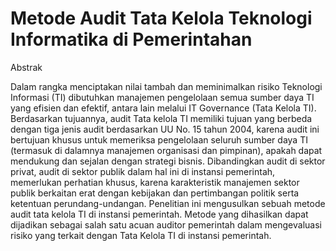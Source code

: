# Metode Audit Tata Kelola Teknologi Informatika di Pemerintahan
Abstrak

Dalam rangka menciptakan nilai tambah dan meminimalkan risiko Teknologi Informasi (TI) dibutuhkan manajemen pengelolaan semua sumber daya TI yang efisien dan efektif, antara lain melalui IT Governance (Tata Kelola TI). Berdasarkan tujuannya, audit Tata kelola TI memiliki tujuan yang berbeda dengan tiga jenis audit berdasarkan UU No. 15 tahun 2004, karena audit ini bertujuan khusus untuk memeriksa pengelolaan seluruh sumber daya TI (termasuk di dalamnya manajemen organisasi dan pimpinan), apakah dapat mendukung dan sejalan dengan strategi bisnis. Dibandingkan audit di sektor privat, audit di sektor publik dalam hal ini di instansi pemerintah, memerlukan perhatian khusus, karena karakteristik manajemen sektor publik berkaitan erat dengan kebijakan dan pertimbangan politik serta ketentuan perundang-undangan. Penelitian ini mengusulkan sebuah metode audit tata kelola TI di instansi pemerintah. Metode yang dihasilkan dapat dijadikan sebagai salah satu acuan auditor pemerintah dalam mengevaluasi risiko yang terkait dengan Tata Kelola TI di instansi pemerintah.
